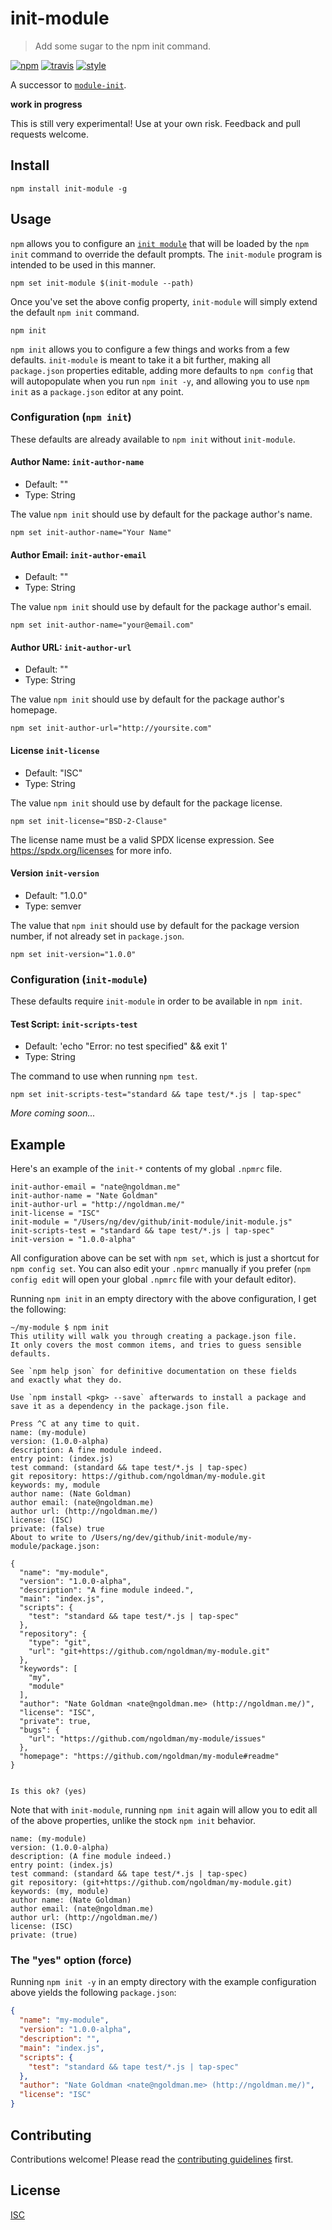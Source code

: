 # init-module

> Add some sugar to the npm init command.

[![npm][npm-image]][npm-url]
[![travis][travis-image]][travis-url]
[![style][style-image]][style-url]

[npm-image]: https://img.shields.io/npm/v/init-module.svg?style=flat-square
[npm-url]: https://www.npmjs.com/package/init-module
[travis-image]: https://img.shields.io/travis/ngoldman/init-module.svg?style=flat-square
[travis-url]: https://travis-ci.org/ngoldman/init-module
[style-image]: https://img.shields.io/badge/code%20style-unstyled-brightgreen.svg?style=flat-square
[style-url]: https://github.com/mapbox/eslint-config-unstyled

A successor to [`module-init`](https://github.com/ngoldman/module-init).

**work in progress**

This is still very experimental! Use at your own risk. Feedback and pull requests welcome.

## Install

```
npm install init-module -g
```

## Usage

`npm` allows you to configure an [`init module`](https://docs.npmjs.com/misc/config#init-module) that will be loaded by the `npm init` command to override the default prompts. The `init-module` program is intended to be used in this manner.

```
npm set init-module $(init-module --path)
```

Once you've set the above config property, `init-module` will simply extend the default `npm init` command.

```
npm init
```

`npm init` allows you to configure a few things and works from a few defaults. `init-module` is meant to take it a bit further, making all `package.json` properties editable, adding more defaults to `npm config` that will autopopulate when you run `npm init -y`, and allowing you to use `npm init` as a `package.json` editor at any point.

### Configuration (`npm init`)

These defaults are already available to `npm init` without `init-module`.

#### Author Name: `init-author-name`

- Default: ""
- Type: String

The value `npm init` should use by default for the package author's name.

```
npm set init-author-name="Your Name"
```

#### Author Email: `init-author-email`

- Default: ""
- Type: String

The value `npm init` should use by default for the package author's email.

```
npm set init-author-name="your@email.com"
```

#### Author URL: `init-author-url`

- Default: ""
- Type: String

The value `npm init` should use by default for the package author's homepage.

```
npm set init-author-url="http://yoursite.com"
```

#### License `init-license`

- Default: "ISC"
- Type: String

The value `npm init` should use by default for the package license.

```
npm set init-license="BSD-2-Clause"
```

The license name must be a valid SPDX license expression. See https://spdx.org/licenses for more info.

#### Version `init-version`

- Default: "1.0.0"
- Type: semver

The value that `npm init` should use by default for the package version number, if not already set in `package.json`.

```
npm set init-version="1.0.0"
```

### Configuration (`init-module`)

These defaults require `init-module` in order to be available in `npm init`.

#### Test Script: `init-scripts-test`

- Default: 'echo "Error: no test specified" && exit 1'
- Type: String

The command to use when running `npm test`.

```
npm set init-scripts-test="standard && tape test/*.js | tap-spec"
```

*More coming soon...*

## Example

Here's an example of the `init-*` contents of my global `.npmrc` file.

```
init-author-email = "nate@ngoldman.me"
init-author-name = "Nate Goldman"
init-author-url = "http://ngoldman.me/"
init-license = "ISC"
init-module = "/Users/ng/dev/github/init-module/init-module.js"
init-scripts-test = "standard && tape test/*.js | tap-spec"
init-version = "1.0.0-alpha"
```

All configuration above can be set with `npm set`, which is just a shortcut for `npm config set`. You can also edit your `.npmrc` manually if you prefer (`npm config edit` will open your global `.npmrc` file with your default editor).

Running `npm init` in an empty directory with the above configuration, I get the following:

```
~/my-module $ npm init
This utility will walk you through creating a package.json file.
It only covers the most common items, and tries to guess sensible defaults.

See `npm help json` for definitive documentation on these fields
and exactly what they do.

Use `npm install <pkg> --save` afterwards to install a package and
save it as a dependency in the package.json file.

Press ^C at any time to quit.
name: (my-module)
version: (1.0.0-alpha)
description: A fine module indeed.
entry point: (index.js)
test command: (standard && tape test/*.js | tap-spec)
git repository: https://github.com/ngoldman/my-module.git
keywords: my, module
author name: (Nate Goldman)
author email: (nate@ngoldman.me)
author url: (http://ngoldman.me/)
license: (ISC)
private: (false) true
About to write to /Users/ng/dev/github/init-module/my-module/package.json:

{
  "name": "my-module",
  "version": "1.0.0-alpha",
  "description": "A fine module indeed.",
  "main": "index.js",
  "scripts": {
    "test": "standard && tape test/*.js | tap-spec"
  },
  "repository": {
    "type": "git",
    "url": "git+https://github.com/ngoldman/my-module.git"
  },
  "keywords": [
    "my",
    "module"
  ],
  "author": "Nate Goldman <nate@ngoldman.me> (http://ngoldman.me/)",
  "license": "ISC",
  "private": true,
  "bugs": {
    "url": "https://github.com/ngoldman/my-module/issues"
  },
  "homepage": "https://github.com/ngoldman/my-module#readme"
}


Is this ok? (yes)
```

Note that with `init-module`, running `npm init` again will allow you to edit all of the above properties, unlike the stock `npm init` behavior.

```
name: (my-module)
version: (1.0.0-alpha)
description: (A fine module indeed.)
entry point: (index.js)
test command: (standard && tape test/*.js | tap-spec)
git repository: (git+https://github.com/ngoldman/my-module.git)
keywords: (my, module)
author name: (Nate Goldman)
author email: (nate@ngoldman.me)
author url: (http://ngoldman.me/)
license: (ISC)
private: (true)
```

### The "yes" option (force)

Running `npm init -y` in an empty directory with the example configuration above yields the following `package.json`:

```json
{
  "name": "my-module",
  "version": "1.0.0-alpha",
  "description": "",
  "main": "index.js",
  "scripts": {
    "test": "standard && tape test/*.js | tap-spec"
  },
  "author": "Nate Goldman <nate@ngoldman.me> (http://ngoldman.me/)",
  "license": "ISC"
}
```

## Contributing

Contributions welcome! Please read the [contributing guidelines](CONTRIBUTING.md) first.

## License

[ISC](LICENSE.md)
